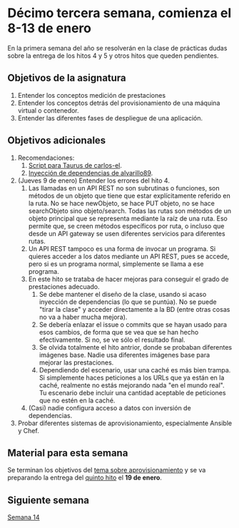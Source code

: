 # Décimo tercera semana, comienza el 8-13 de enero

En la primera semana del año se resolverán en la clase de prácticas
dudas sobre la entrega de los hitos 4 y 5 y otros hitos que queden pendientes.

## Objetivos de la asignatura

1. Entender los conceptos medición de prestaciones
2. Entender los conceptos detrás del provisionamiento de una máquina virtual o contenedor.
3. Entender las diferentes fases de despliegue de una aplicación.

## Objetivos adicionales

1. Recomendaciones:
   1. [Script para Taurus de carlos-el](https://github.com/carlos-el/EventPost-CCProject/blob/master/tests/performance/performance_testing.yml).
   2. [Inyección de dependencias de alvarillo89](https://github.com/alvarillo89/UGR-CC-Project/blob/master/docs/mongo.md).
1. (Jueves 9 de enero) Entender los errores del hito 4.
   1. Las llamadas en un API REST no son subrutinas o funciones, son métodos de un objeto que tiene que estar explícitamente referido en la ruta. No se hace newObjeto, se hace PUT objeto, no se hace searchObjeto sino objeto/search. Todas las rutas son métodos de un objeto principal que se representa mediante la raíz de una ruta. Eso permite que, se creen métodos específicos por ruta, o incluso que desde un API gateway se usen diferentes servicios para diferentes rutas. 
   1. Un API REST tampoco es una forma de invocar un programa. Si quieres acceder a los datos mediante un API REST, pues se accede, pero si es un programa normal, simplemente se llama a ese programa.
   2. En este hito se trataba de hacer mejoras para conseguir el grado de prestaciones adecuado.
	   1. Se debe mantener el diseño de la clase, usando si acaso inyección de dependencias (lo que se puntúa). No se puede "tirar la clase" y acceder directamente a la BD (entre otras cosas no va a haber mucha mejora).
	   2. Se debería enlazar el issue o commits que se hayan usado para esos cambios, de forma que se vea que se han hecho efectivamente. Si no, se ve sólo el resultado final.
	   3. Se olvida totalmente el hito antrior, donde se probaban diferentes imágenes base. Nadie usa diferentes imágenes base para mejorar las prestaciones.
	   4. Dependiendo del escenario, usar una caché es más bien trampa. Si simplemente haces peticiones a los URLs que ya están en la caché, realmente no estás mejorando nada "en el mundo real". Tu escenario debe incluir una cantidad aceptable de peticiones que no estén en la caché.
   3. (Casi) nadie configura acceso a datos con inversión de dependencias.
3. Probar diferentes sistemas de aprovisionamiento, especialmente Ansible y Chef. 

## Material para esta semana

Se terminan los objetivos
del
[tema sobre aprovisionamiento](http://jj.github.io/CC/documentos/temas/Provision.html) y 
se va preparando la entrega del 
[quinto hito](http://jj.github.io/CC/documentos/proyecto/5.Provisionamiento) el **19 de enero**.

## Siguiente semana

[Semana 14](14-semana.md)

